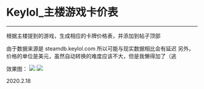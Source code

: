 #   Keylol_主楼游戏卡价表

---

根据主楼提到的游戏，生成相应的卡牌价格表，并添加到帖子顶部

由于数据来源是 steamdb.keylol.com 所以可能与现实数据相比会有延迟
另外，价格的单位是美元，虽然自动转换的难度应该不大，但是我懒得加了（逃

效果图：
![](https://pic.downk.cc/item/5e4be65f48b86553ee5f1a53.png)
![](https://pic.downk.cc/item/5e4be65f48b86553ee5f1a55.png)

2020.2.18